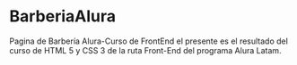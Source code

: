 # BarberiaAlura
Pagina de Barbería Alura-Curso de FrontEnd
el presente es el resultado del curso de HTML 5 y CSS 3 de la ruta Front-End del programa Alura Latam.
